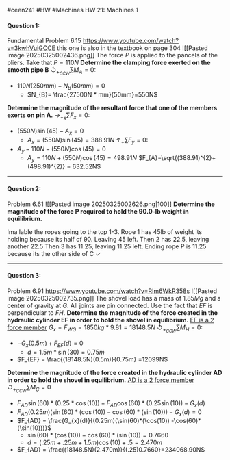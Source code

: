 #ceen241 #HW #Machines
HW 21: Machines 1

#### Question 1:
Fundamental Problem 6.15
https://www.youtube.com/watch?v=3kwhVuiGCCE
this one is also in the textbook on page 304
![[Pasted image 20250325002436.png]]
The force $P$ is applied to the pancels of the pliers. Take that $P = 110N$
**Determine the clamping force exerted on the smooth pipe B**
$\circlearrowleft_{+_{CCW}}\sum M_{A} = 0$:
- $110N(250mm)-N_{B}(50mm) =0$
	- $N_{B}= \frac{27500N * mm}{50mm}=550N$

**Determine the magnitude of the resultant force that one of the members exerts on pin A.**
$\rightarrow_{+_{R}}\sum F_{x} = 0$:
- $(550N)\sin(45)-A_{x}=0$
	- $A_{x} = (550N)\sin(45) = 388.91N$
$\uparrow_{+}\sum F_{y}=0$:
- $A_{y}-110N-(550N)\cos(45)=0$
	- $A_{y} = 110N + (550N)\cos(45) = 498.91N$
$F_{A}=\sqrt{(388.91)^{2}+(498.91)^{2}} = 632.52N$



---
#### Question 2:
Problem 6.61
![[Pasted image 20250325002626.png|100]]
**Determine the magnitude of the force P required to hold the 90.0-lb weight in equilibrium.**

Ima lable the ropes going to the top 1-3.
Rope 1 has 45lb of weight its holding because its half of 90. Leaving 45 left.
Then 2 has 22.5, leaving another 22.5
Then 3 has 11.25, leaving 11.25 left.
Ending rope P is 11.25 because its the other side of C $\checkmark$


---
#### Question 3:
Problem 6.91
https://www.youtube.com/watch?v=RIm6WkR358s
![[Pasted image 20250325002735.png]]
The shovel load has a mass of $1.85 Mg$ and a center of gravity at $G$. All joints are pin connected. Use the fact that $EF$ is perpendicular to $FH$.
**Determine the magnitude of the force created in the hydraulic cylinder EF in order to hold the shovel in equilibrium.**
<u>EF is a 2 force member</u>
$G_{x}=F_{WG} = 1850kg * 9.81 = 18148.5N$
$\circlearrowleft_{+_{CCW}}\sum M_{H}=0$:
- $-G_{x}(0.5m) + F_{EF}(d) =0$
	- $d = 1.5m*\sin(30) =0.75m$
- $F_{EF} = \frac{(18148.5N)(0.5m)}{0.75m} =12099N$

**Determine the magnitude of the force created in the hydraulic cylinder AD in order to hold the shovel in equilibrium.**
<u>AD is a 2 force member</u>
$\circlearrowleft_{+_{CCW}}\sum M_{C}=0$
- $F_{AD}\sin(60)*(0.25*\cos(10)) - F_{AD}\cos(60)*(0.25\sin(10))-G_{x}(d)$
- $F_{AD}(0.25m)(\sin(60)*(\cos(10)) -\cos(60)*(\sin(10)))-G_{x}(d)=0$
- $F_{AD} = \frac{G_{x}(d)}{(0.25m)(\sin(60)*(\cos(10)) -\cos(60)*(\sin(10)))}$
	- $\sin(60)*(\cos(10)) -\cos(60)*(\sin(10)) =0.7660$
	- $d= (.25m + .25m +1.5m)\cos(10) +.5 = 2.470m$
- $F_{AD} = \frac{(18148.5N)(2.470m)}{(.25)0.7660}=234068.90N$
